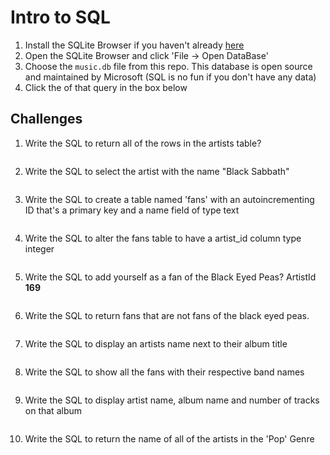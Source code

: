# Intro to SQL

1. Install the SQLite Browser if you haven't already [here](http://sqlitebrowser.org/)
2. Open the SQLite Browser and click 'File -> Open DataBase'
3. Choose the `music.db` file from this repo. This database is open source and maintained by Microsoft (SQL is no fun if you don't have any data)
4. Click the of that query in the box below

## Challenges

1. Write the SQL to return all of the rows in the artists table?

```SQL
```

2. Write the SQL to select the artist with the name "Black Sabbath"

```SQL
```

3. Write the SQL to create a table named 'fans' with an autoincrementing ID that's a primary key and a name field of type text

```sql
```

4. Write the SQL to alter the fans table to have a artist_id column type integer

```sql
```

5. Write the SQL to add yourself as a fan of the Black Eyed Peas? ArtistId **169**

```sql
```

6. Write the SQL to return fans that are not fans of the black eyed peas.

```sql
```

7. Write the SQL to display an artists name next to their album title

```sql
```

8. Write the SQL to show all the fans with their respective band names

```sql
```

9. Write the SQL to display artist name, album name and number of tracks on that album

```sql
```

10. Write the SQL to return the name of all of the artists in the 'Pop' Genre

```sql
```
